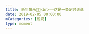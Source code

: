 ```yaml
---
title: 新年快乐🎉🎉<br>——这是一条定时说说
date: 2019-02-05 00:00:00
mCategories: [说说]
type: moment
---
```


<div id="pics-20190205000000"></div>

<script src="/lib/moment/pics.js"></script>
<script>
var data = [
    {"link": "2019-02-05_000000.gif", "type": "shuoshuo"}
];
picsRender(data, "pics-20190205000000");
</script>
